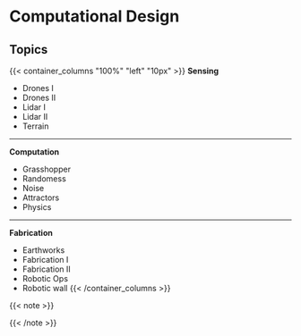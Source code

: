 
# Computational Design

## Topics

{{< container_columns "100%" "left" "10px" >}}
**Sensing**
* Drones I
* Drones II
* Lidar I
* Lidar II
* Terrain
----
**Computation**
* Grasshopper
* Randomess
* Noise
* Attractors
* Physics
----
**Fabrication**
* Earthworks
* Fabrication I
* Fabrication II
* Robotic Ops
* Robotic wall
{{< /container_columns >}}


{{< note >}}

{{< /note >}}

